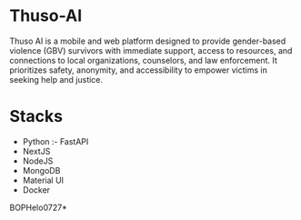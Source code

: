 # Thuso-AI
Thuso AI is a mobile and web platform designed to provide gender-based violence (GBV) survivors with immediate support, access to resources, and connections to local organizations, counselors, and law enforcement. It prioritizes safety, anonymity, and accessibility to empower victims in seeking help and justice.

# Stacks
- Python :- FastAPI
- NextJS
- NodeJS
- MongoDB
- Material UI
- Docker

BOPHelo0727*